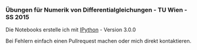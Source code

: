 ### Übungen für Numerik von Differentialgleichungen - TU Wien - SS 2015

Die Notebooks erstelle ich mit [IPython](http://ipython.org) - Version 3.0.0

Bei Fehlern einfach einen Pullrequest machen oder mich direkt kontaktieren.
